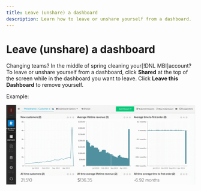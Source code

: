 ```yaml
---
title: Leave (unshare) a dashboard
description: Learn how to leave or unshare yourself from a dashboard.
---
```

# Leave (unshare) a dashboard

Changing teams? In the middle of spring cleaning your[!DNL MBI]account? To leave or unshare yourself from a dashboard, click **Shared** at the top of the screen while in the dashboard you want to leave. Click **Leave this Dashboard** to remove yourself.

Example:

![leave dashboard](../../assets/Leave_Dashboard.gif)
